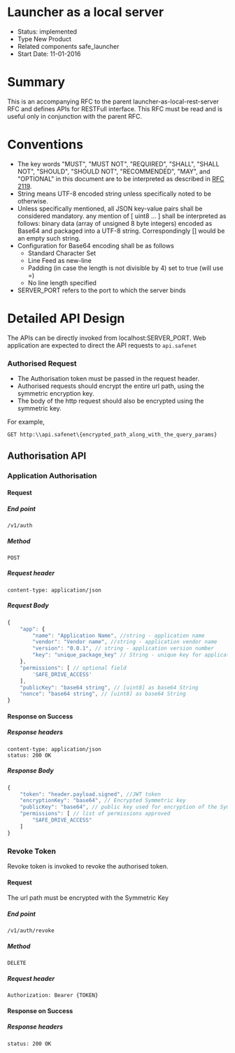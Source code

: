 # Launcher as a local server
- Status: implemented
- Type New Product
- Related components safe_launcher
- Start Date: 11-01-2016

# Summary
This is an accompanying RFC to the parent launcher-as-local-rest-server RFC and defines APIs for RESTFull interface.
This RFC must be read and is useful only in conjunction with the parent RFC.

# Conventions

- The key words "MUST", "MUST NOT", "REQUIRED", "SHALL", "SHALL NOT", "SHOULD", "SHOULD NOT", "RECOMMENDED", "MAY", and
"OPTIONAL" in this document are to be interpreted as described in [RFC 2119](http://tools.ietf.org/html/rfc2119).
- String means UTF-8 encoded string unless specifically noted to be otherwise.
- Unless specifically mentioned, all JSON key-value pairs shall be considered mandatory.
any mention of [ uint8 ... ] shall be interpreted as follows: binary data (array of unsigned 8 byte integers) encoded as
Base64 and packaged into a UTF-8 string. Correspondingly [] would be an empty such string.
- Configuration for Base64 encoding shall be as follows
    - Standard Character Set
    - Line Feed as new-line
    - Padding (in case the length is not divisible by 4) set to true (will use =)
    - No line length specified
- SERVER_PORT refers to the port to which the server binds

# Detailed API Design

The APIs can be directly invoked from localhost:SERVER_PORT. Web application are expected to direct the API requests to
`api.safenet`

### Authorised Request
- The Authorisation token must be passed in the request header.
- Authorised requests should encrypt the entire url path, using the symmetric encryption key.
- The body of the http request should also be encrypted using the symmetric key.

For example,
```
GET http:\\api.safenet\{encrypted_path_along_with_the_query_params}
```

## Authorisation API

### Application Authorisation

#### Request

##### End point
```
/v1/auth
```

##### Method
```
POST
```

##### Request header
```
content-type: application/json
```

##### Request Body

```javascript
{
    "app": {
        "name": "Application Name", //string - application name
        "vendor": "Vendor name", //string - application vendor name
        "version": "0.0.1", // string - application version number
        "key": "unique_package_key" // String - unique key for application        
    },
    "permissions": [ // optional field
        'SAFE_DRIVE_ACCESS'
    ],
    "publicKey": "base64 string", // [uint8] as base64 String
    "nonce": "base64 string", // [uint8] as base64 String
}
```

#### Response on Success

##### Response headers
```
content-type: application/json
status: 200 OK
```

##### Response Body
```javascript
{
    "token": "header.payload.signed", //JWT token
    "encryptionKey": "base64", // Encrypted Symmetric key
    "publicKey": "base64", // public key used for encryption of the Symmetric Key,
    "permissions": [ // list of permissions approved
        "SAFE_DRIVE_ACCESS"
    ]
}
```

### Revoke Token

Revoke token is invoked to revoke the authorised token.

#### Request

The url path must be encrypted with the Symmetric Key

##### End point
```
/v1/auth/revoke
```

##### Method
```
DELETE
```

##### Request header
```
Authorization: Bearer {TOKEN}
```

#### Response on Success

##### Response headers
```
status: 200 OK
```
